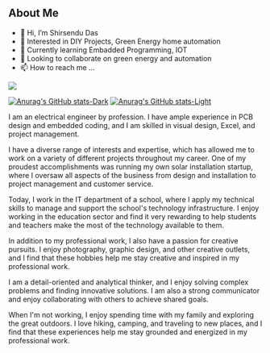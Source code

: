 ## About Me
- 👋 Hi, I’m Shirsendu Das
- 👀 Interested in DIY Projects, Green Energy home automation
- 🌱 Currently learning Embadded Programming, IOT
- 💞️ Looking to collaborate on green energy and automation
- 📫 How to reach me ...

![](https://komarev.com/ghpvc/?username=DarkenLight)

[![Anurag's GitHub stats-Dark](https://github-readme-stats.vercel.app/api?username=DarkenLight&show_icons=true&theme=tokyonight#gh-dark-mode-only)](https://github.com/anuraghazra/github-readme-stats#gh-dark-mode-only)
[![Anurag's GitHub stats-Light](https://github-readme-stats.vercel.app/api?username=DarkenLight&show_icons=true&theme=transparent#gh-light-mode-only)](https://github.com/anuraghazra/github-readme-stats#gh-light-mode-only)



I am an electrical engineer by profession. I have ample experience in PCB design and embedded coding, and I am skilled in visual design, Excel, and project management.

I have a diverse range of interests and expertise, which has allowed me to work on a variety of different projects throughout my career. One of my proudest accomplishments was running my own solar installation startup, where I oversaw all aspects of the business from design and installation to project management and customer service.

Today, I work in the IT department of a school, where I apply my technical skills to manage and support the school's technology infrastructure. I enjoy working in the education sector and find it very rewarding to help students and teachers make the most of the technology available to them.

In addition to my professional work, I also have a passion for creative pursuits. I enjoy photography, graphic design, and other creative outlets, and I find that these hobbies help me stay creative and inspired in my professional work.

I am a detail-oriented and analytical thinker, and I enjoy solving complex problems and finding innovative solutions. I am also a strong communicator and enjoy collaborating with others to achieve shared goals.

When I'm not working, I enjoy spending time with my family and exploring the great outdoors. I love hiking, camping, and traveling to new places, and I find that these experiences help me stay grounded and energized in my professional work.


<!---
DarkenLight/DarkenLight is a ✨ special ✨ repository because its `README.md` (this file) appears on your GitHub profile.
You can click the Preview link to take a look at your changes.
--->
